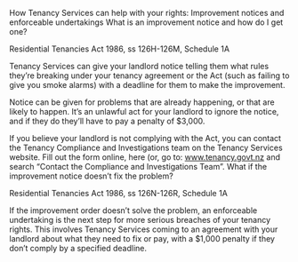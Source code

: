
How Tenancy Services can help with your rights: Improvement notices and enforceable undertakings
What is an improvement notice and how do I get one?

Residential Tenancies Act 1986, ss 126H-126M, Schedule 1A

Tenancy Services can give your landlord notice telling them what rules they’re breaking under your tenancy agreement or the Act (such as failing to give you smoke alarms) with a deadline for them to make the improvement.

Notice can be given for problems that are already happening, or that are likely to happen. It’s an unlawful act for your landlord to ignore the notice, and if they do they’ll have to pay a penalty of $3,000.

If you believe your landlord is not complying with the Act, you can contact the Tenancy Compliance and Investigations team on the Tenancy Services website. Fill out the form online, here (or, go to: www.tenancy.govt.nz and search “Contact the Compliance and Investigations Team”.
What if the improvement notice doesn’t fix the problem?

Residential Tenancies Act 1986, ss 126N-126R, Schedule 1A

If the improvement order doesn’t solve the problem, an enforceable undertaking is the next step for more serious breaches of your tenancy rights. This involves Tenancy Services coming to an agreement with your landlord about what they need to fix or pay, with a $1,000 penalty if they don’t comply by a specified deadline.
